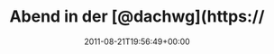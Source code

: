 ---
retweeted: false
source: <a href="http://itunes.apple.com/us/app/twitter/id409789998?mt=12" rel="nofollow">Twitter
  for Mac</a>
entities:
  hashtags: []
  symbols: []
  user_mentions:
  - name: Die Z99
    screen_name: dachwg
    indices:
    - '13'
    - '20'
    id_str: '91882733'
    id: '91882733'
  - name: Mike Besser
    screen_name: JgdKdoFhr
    indices:
    - '25'
    - '35'
    id_str: '34632827'
    id: '34632827'
  urls:
  - url: http://t.co/MP8vgum
    expanded_url: http://twitpic.com/69mzxa
    display_url: twitpic.com/69mzxa
    indices:
    - '74'
    - '93'
display_text_range:
- '0'
- '93'
favorite_count: '0'
id_str: '105367774754377728'
truncated: false
retweet_count: '0'
id: '105367774754377728'
possibly_sensitive: false
created_at: Sun Aug 21 19:56:49 +0000 2011
favorited: false
full_text: 'Abend in der [@dachwg](https://twitter.com/dachwg): RT [@JgdKdoFhr](https://twitter.com/JgdKdoFhr):
  Heute muss mehr, wir haben Besuch...'
lang: de
quote_url: http://twitpic.com/69mzxa
tags:
- pesos:twitter
date: '2011-08-21T19:56:49+00:00'
src: https://twitter.com/bascht/status/105367774754377728
original_url: https://twitter.com/bascht/status/105367774754377728
type: twitter_tweet
text: 'Abend in der [@dachwg](https://twitter.com/dachwg): RT [@JgdKdoFhr](https://twitter.com/JgdKdoFhr):
  Heute muss mehr, wir haben Besuch...'
title: Abend in der [@dachwg](https://

---